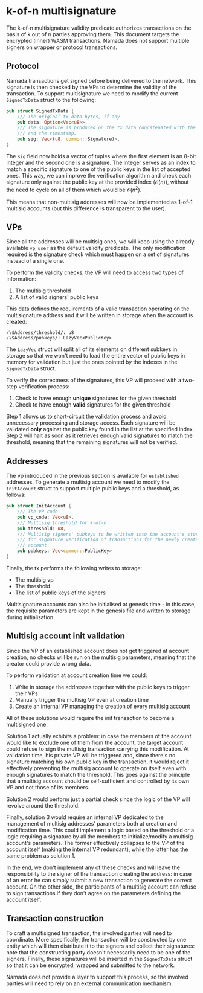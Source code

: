 # k-of-n multisignature

The k-of-n multisignature validity predicate authorizes transactions on the basis of k out of n parties approving them. This document targets the encrypted (inner) WASM transactions. Namada does not support multiple signers on wrapper or protocol transactions.

## Protocol

Namada transactions get signed before being delivered to the network. This signature is then checked by the VPs to determine the validity of the transaction. To support multisignature we need to modify the current `SignedTxData` struct to the following:

```rust
pub struct SignedTxData {
    /// The original tx data bytes, if any
    pub data: Option<Vec<u8>>,
    /// The signature is produced on the tx data concatenated with the tx code
    /// and the timestamp.
    pub sig: Vec<(u8, common::Signature)>,
}
```

The `sig` field now holds a vector of tuples where the first element is an 8-bit integer and the second one is a signature. The integer serves as an index to match a specific signature to one of the public keys in the list of accepted ones. This way, we can improve the verification algorithm and check each signature only against the public key at the provided index ($\mathcal{O}(n)$), without the need to cycle on all of them which would be $\mathcal{O}(n^2)$.

This means that non-multisig addresses will now be implemented as 1-of-1 multisig accounts (but this difference is transparent to the user).

## VPs

Since all the addresses will be multisig ones, we will keep using the already available `vp_user` as the default validity predicate. The only modification required is the signature check which must happen on a set of signatures instead of a single one.

To perform the validity checks, the VP will need to access two types of information:

1. The multisig threshold
2. A list of valid signers' public keys

This data defines the requirements of a valid transaction operating on the multisignature address and it will be written in storage when the account is created: 

```
/\$Address/threshold/: u8
/\$Address/pubkeys/: LazyVec<PublicKey>
```

The `LazyVec` struct will split all of its elements on different subkeys in storage so that we won't need to load the entire vector of public keys in memory for validation but just the ones pointed by the indexes in the `SignedTxData` struct.

To verify the correctness of the signatures, this VP will proceed with a two-step verification process:

1. Check to have enough **unique** signatures for the given threshold
2. Check to have enough **valid** signatures for the given threshold

Step 1 allows us to short-circuit the validation process and avoid unnecessary processing and storage access. Each signature will be validated **only** against the public key found in the list at the specified index. Step 2 will halt as soon as it retrieves enough valid signatures to match the threshold, meaning that the remaining signatures will not be verified.

## Addresses

The vp introduced in the previous section is available for `established` addresses. To generate a multisig account we need to modify the `InitAccount` struct to support multiple public keys and a threshold, as follows:

```rust
pub struct InitAccount {
    /// The VP code
    pub vp_code: Vec<u8>,
    /// Multisig threshold for k-of-n
    pub threshold: u8,
    /// Multisig signers' pubkeys to be written into the account's storage. This can be used
    /// for signature verification of transactions for the newly created
    /// account.
    pub pubkeys: Vec<common::PublicKey>
}
```

Finally, the tx performs the following writes to storage: 

- The multisig vp
- The threshold
- The list of public keys of the signers

Multisignature accounts can also be initialised at genesis time - in this case, the requisite parameters are kept in the genesis file and written to storage during initialisation.

## Multisig account init validation

Since the VP of an established account does not get triggered at account creation, no checks will be run on the multisig parameters, meaning that the creator could provide wrong data.

To perform validation at account creation time we could:

1. Write in storage the addresses together with the public keys to trigger their VPs
2. Manually trigger the multisig VP even at creation time
3. Create an internal VP managing the creation of every multisig account

All of these solutions would require the init transaction to become a multisigned one.

Solution 1 actually exhibits a problem: in case the members of the account would like to exclude one of them from the account, the target account could refuse to sign the multisig transaction carrying this modification. At validation time, his private VP will be triggered and, since there's no signature matching his own public key in the transaction, it would reject it effectively preventing the multisig account to operate on itself even with enough signatures to match the threshold. This goes against the principle that a multisig account should be self-sufficient and controlled by its own VP and not those of its members.

Solution 2 would perform just a partial check since the logic of the VP will revolve around the threshold.

Finally, solution 3 would require an internal VP dedicated to the management of multisig addresses' parameters both at creation and modification time. This could implement a logic based on the threshold or a logic requiring a signature by all the members to initialize/modify a multisig account's parameters. The former effectively collapses to the VP of the account itself (making the internal VP redundant), while the latter has the same problem as solution 1.

In the end, we don't implement any of these checks and will leave the responsibility to the signer of the transaction creating the address: in case of an error he can simply submit a new transaction to generate the correct account. On the other side, the participants of a multisig account can refuse to sign transactions if they don't agree on the parameters defining the account itself.

## Transaction construction

To craft a multisigned transaction, the involved parties will need to coordinate. More specifically, the transaction will be constructed by one entity which will then distribute it to the signers and collect their signatures: note that the constructing party doesn't necessarily need to be one of the signers. Finally, these signatures will be inserted in the `SignedTxData` struct so that it can be encrypted, wrapped and submitted to the network.

Namada does not provide a layer to support this process, so the involved parties will need to rely on an external communication mechanism.